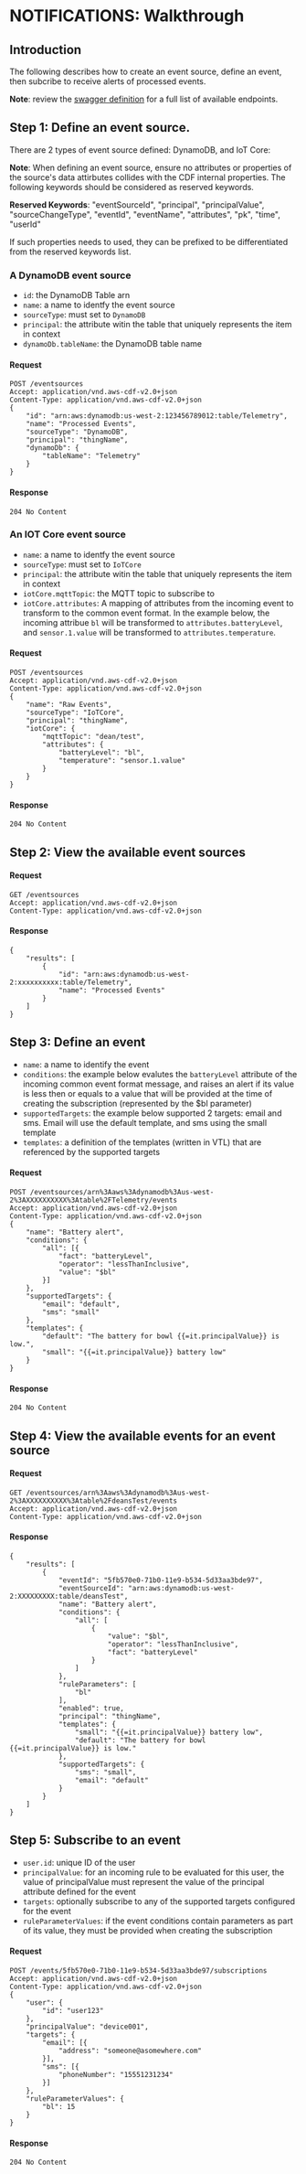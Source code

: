 # NOTIFICATIONS: Walkthrough

## Introduction

The following describes how to create an event source, define an event, then subcribe to receive alerts of processed events.

**Note**:  review the [swagger definition](./swagger.yml) for a full list of available endpoints.

## Step 1:  Define an event source.

There are 2 types of event source defined:  DynamoDB, and IoT Core:

**Note**: When defining an event source, ensure no attributes or properties of the source's data attirbutes collides with the CDF internal
properties. The following keywords should be considered as reserved keywords.

**Reserved Keywords**:
"eventSourceId", "principal", "principalValue", "sourceChangeType", "eventId", "eventName", "attributes", "pk", "time", "userId"

If such properties needs to used, they can be prefixed to be differentiated from the reserved keywords list.

### A DynamoDB event source

- `id`: the DynamoDB Table arn
- `name`: a name to identfy the event source
- `sourceType`: must set to `DynamoDB`
- `principal`: the attribute witin the table that uniquely represents the item in context
- `dynamoDb.tableName`: the DynamoDB table name

#### Request
```
POST /eventsources
Accept: application/vnd.aws-cdf-v2.0+json
Content-Type: application/vnd.aws-cdf-v2.0+json
{
	"id": "arn:aws:dynamodb:us-west-2:123456789012:table/Telemetry",
	"name": "Processed Events",
    "sourceType": "DynamoDB",
    "principal": "thingName",
    "dynamoDb": {
    	"tableName": "Telemetry"
    }
}
```

#### Response
`204 No Content`

### An IOT Core event source

- `name`: a name to identfy the event source
- `sourceType`: must set to `IoTCore`
- `principal`: the attribute witin the table that uniquely represents the item in context
- `iotCore.mqttTopic`: the MQTT topic to subscribe to
- `iotCore.attributes`: A mapping of attributes from the incoming event to transform to the common event format.  In the example below, the incoming attribue `bl` will be transformed to `attributes.batteryLevel`, and `sensor.1.value` will be transformed to `attributes.temperature`.


#### Request
```
POST /eventsources
Accept: application/vnd.aws-cdf-v2.0+json
Content-Type: application/vnd.aws-cdf-v2.0+json
{
	"name": "Raw Events",
    "sourceType": "IoTCore",
    "principal": "thingName",
    "iotCore": {
    	"mqttTopic": "dean/test",
    	"attributes": {
    		"batteryLevel": "bl",
    		"temperature": "sensor.1.value"
    	}
    }
}
```

#### Response
`204 No Content`

## Step 2:  View the available event sources

#### Request
```
GET /eventsources
Accept: application/vnd.aws-cdf-v2.0+json
Content-Type: application/vnd.aws-cdf-v2.0+json
```

#### Response
```
{
    "results": [
        {
            "id": "arn:aws:dynamodb:us-west-2:xxxxxxxxxx:table/Telemetry",
            "name": "Processed Events"
        }
    ]
}
```

## Step 3:  Define an event

- `name`: a name to identify the event
- `conditions`: the example below evalutes the `batteryLevel` attribute of the incoming common event format message, and raises an alert if its value is less then or equals to a value that will be provided at the time of creating the subscription (represented by the $bl parameter)
- `supportedTargets`: the example below supported 2 targets: email and sms.  Email will use the default template, and sms using the small template
- `templates`: a definition of the templates (written in VTL) that are referenced by the supported targets


#### Request
```
POST /eventsources/arn%3Aaws%3Adynamodb%3Aus-west-2%3AXXXXXXXXXX%3Atable%2FTelemetry/events
Accept: application/vnd.aws-cdf-v2.0+json
Content-Type: application/vnd.aws-cdf-v2.0+json
{
    "name": "Battery alert",
    "conditions": {
    	"all": [{
    		"fact": "batteryLevel",
    		"operator": "lessThanInclusive",
    		"value": "$bl"
    	}]
    },
	"supportedTargets": {
		"email": "default",
		"sms": "small"
	},
    "templates": {
    	"default": "The battery for bowl {{=it.principalValue}} is low.",
    	"small": "{{=it.principalValue}} battery low"
	}
}
```

#### Response
`204 No Content`

## Step 4:  View the available events for an event source

#### Request
```
GET /eventsources/arn%3Aaws%3Adynamodb%3Aus-west-2%3AXXXXXXXXXX%3Atable%2FdeansTest/events
Accept: application/vnd.aws-cdf-v2.0+json
Content-Type: application/vnd.aws-cdf-v2.0+json
```

#### Response
```
{
    "results": [
        {
            "eventId": "5fb570e0-71b0-11e9-b534-5d33aa3bde97",
            "eventSourceId": "arn:aws:dynamodb:us-west-2:XXXXXXXXX:table/deansTest",
            "name": "Battery alert",
            "conditions": {
                "all": [
                    {
                        "value": "$bl",
                        "operator": "lessThanInclusive",
                        "fact": "batteryLevel"
                    }
                ]
            },
            "ruleParameters": [
                "bl"
            ],
            "enabled": true,
            "principal": "thingName",
            "templates": {
                "small": "{{=it.principalValue}} battery low",
                "default": "The battery for bowl {{=it.principalValue}} is low."
            },
            "supportedTargets": {
                "sms": "small",
                "email": "default"
            }
        }
    ]
}
```

## Step 5:  Subscribe to an event

- `user.id`: unique ID of the user
- `principalValue`: for an incoming rule to be evaluated for this user, the value of principalValue must represent the value of the principal attribute defined for the event
- `targets`: optionally subscribe to any of the supported targets configured for the event
- `ruleParameterValues`: if the event conditions contain parameters as part of its value, they must be provided when creating the subscription

#### Request
```
POST /events/5fb570e0-71b0-11e9-b534-5d33aa3bde97/subscriptions
Accept: application/vnd.aws-cdf-v2.0+json
Content-Type: application/vnd.aws-cdf-v2.0+json
{
	"user": {
		"id": "user123"
	},
	"principalValue": "device001",
    "targets": {
    	"email": [{
    		"address": "someone@asomewhere.com"
		}],
		"sms": [{
			"phoneNumber": "15551231234"
		}]
	},
	"ruleParameterValues": {
		"bl": 15
	}
}
```


#### Response
`204 No Content`
